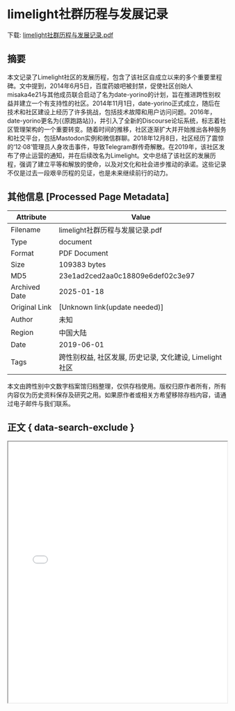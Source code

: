 # limelight社群历程与发展记录

<!-- tcd_download_link -->
下载: <a href="limelight社群历程与发展记录.pdf" download>limelight社群历程与发展记录.pdf</a>
<!-- tcd_download_link_end -->

## 摘要

<!-- tcd_abstract -->
本文记录了Limelight社区的发展历程，包含了该社区自成立以来的多个重要里程碑。文中提到，2014年6月5日，百度药娘吧被封禁，促使社区创始人misaka4e21与其他成员联合启动了名为date-yorino的计划，旨在推进跨性别权益并建立一个有支持性的社区。2014年11月1日，date-yorino正式成立，随后在技术和社区建设上经历了许多挑战，包括技术故障和用户访问问题。2016年，date-yorino更名为{{原跑路站}}，并引入了全新的Discourse论坛系统，标志着社区管理架构的一个重要转变。随着时间的推移，社区逐渐扩大并开始推出各种服务和社交平台，包括Mastodon实例和微信群聊。2018年12月8日，社区经历了震惊的‘12·08’管理员人身攻击事件，导致Telegram群传奇解散。在2019年，该社区发布了停止运营的通知，并在后续改名为Limelight。文中总结了该社区的发展历程，强调了建立平等和解放的使命，以及对文化和社会进步推动的承诺。这些记录不仅是过去一段艰辛历程的见证，也是未来继续前行的动力。

<!-- tcd_abstract_end -->

## 其他信息 [Processed Page Metadata]

| Attribute       | Value                                  |
|-----------------|----------------------------------------|
| Filename        | limelight社群历程与发展记录.pdf                             |
| Type            | document                                 |
| Format          | PDF Document                               |
| Size            | 109383 bytes                           |
| MD5             | 23e1ad2ced2aa0c18809e6def02c3e97                                  |
| Archived Date   | 2025-01-18                             |
| Original Link   | [Unknown link(update needed)]                         |
| Author          | 未知                               |
| Region          | 中国大陆                               |
| Date            | 2019-06-01                                 |
| Tags            | 跨性别权益, 社区发展, 历史记录, 文化建设, Limelight社区                                 |

本文由跨性别中文数字档案馆归档整理，仅供存档使用。版权归原作者所有，所有内容仅为历史资料保存及研究之用。如果原作者或相关方希望移除存档内容，请通过电子邮件与我们联系。

## 正文 { data-search-exclude }

<!-- tcd_main_text -->
<iframe src="../limelight社群历程与发展记录.pdf" width="100%" height="600px">
    <p>无法显示PDF，请下载查看。</p>
</iframe>
<!-- tcd_main_text_end -->

